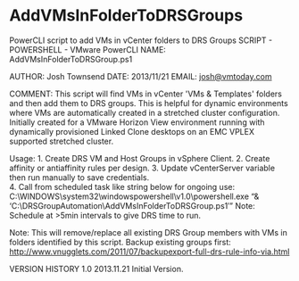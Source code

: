 AddVMsInFolderToDRSGroups
=========================

PowerCLI script to add VMs in vCenter folders to DRS Groups
SCRIPT - POWERSHELL - VMware PowerCLI
NAME: AddVMsInFolderToDRSGroup.ps1

AUTHOR:  Josh Townsend
DATE:  2013/11/21
EMAIL: josh@vmtoday.com

COMMENT:  This script will find VMs in vCenter 'VMs & Templates' folders and 
			then add them to DRS groups.  This is helpful for dynamic
			environments where VMs are automatically created in a stretched
			cluster configuration.  Initially created for a VMware Horizon View
			environment running with dynamically provisioned Linked Clone 
			desktops on an EMC VPLEX supported stretched cluster.

Usage: 
	1. Create DRS VM and Host Groups in vSphere Client.
	2. Create affinity or antiaffinity rules per design.
	3. Update vCenterServer variable then run manually to save credentials.  
	4. Call from scheduled task like string below for ongoing use:
C:\WINDOWS\system32\windowspowershell\v1.0\powershell.exe “& ‘C:\DRSGroupAutomation\AddVMsInFolderToDRSGroup.ps1′”
		Note: Schedule at >5min intervals to give DRS time to run.

Note: This will remove/replace all existing DRS Group members with VMs in
		folders identified by this script. Backup existing groups first: 
		http://www.vnugglets.com/2011/07/backupexport-full-drs-rule-info-via.html

VERSION HISTORY
1.0 2013.11.21 Initial Version.
